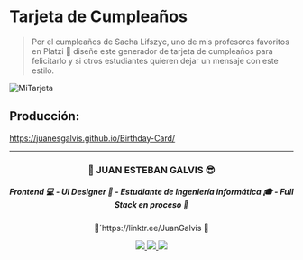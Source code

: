 # Tarjeta de Cumpleaños
> Por el cumpleaños de Sacha Lifszyc, uno de mis profesores favoritos en Platzi 💚 diseñe este generador de tarjeta de cumpleaños para felicitarlo y si otros estudiantes quieren dejar un mensaje con este estilo.

![MiTarjeta](https://i.ibb.co/NLFYbMv/Card-Sacha.png)

## Producción: 
https://juanesgalvis.github.io/Birthday-Card/

------------



<h3 align="center"> 🚀 JUAN ESTEBAN GALVIS 😎 </h3>
<h5 align="center"> Frontend 💻 - UI Designer 🎨 - Estudiante de Ingeniería informática 🎓 - Full Stack en proceso 🧠 </h5>
<p align="center">
	🌲´https://linktr.ee/JuanGalvis 🌲
</p>

<p align="center"> <a href="https://twitter.com/JuanEGalvis"> <img src="https://img.icons8.com/fluent/48/000000/twitter.png" /> </a> <a href="https://www.linkedin.com/in/juanegalvis/"> <img src="https://img.icons8.com/color/48/000000/linkedin.png" /> </a> <a href="https://www.instagram.com/juanesgalvisb/"> <img src="https://img.icons8.com/fluent/48/000000/instagram-new.png" /> </a>
</p>
